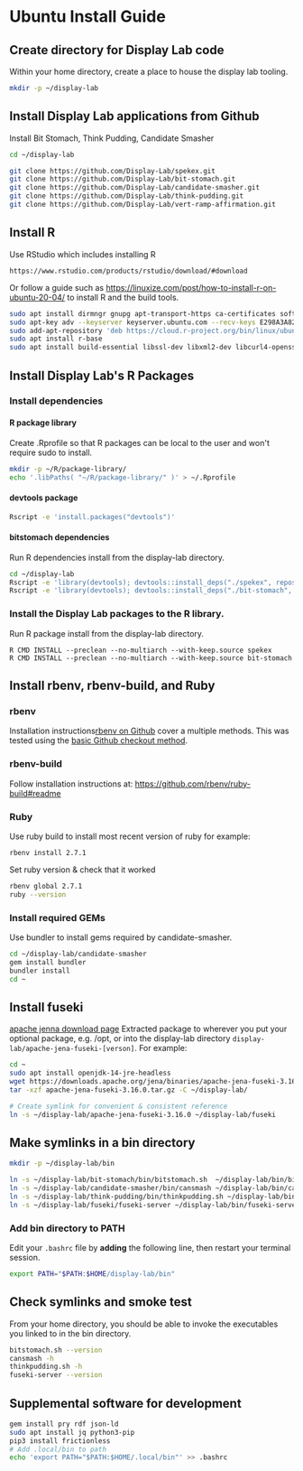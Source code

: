 # Ubuntu Install Guide

## Create directory for Display Lab code
Within your home directory, create a place to house the display lab tooling.
```sh
mkdir -p ~/display-lab
```

## Install Display Lab applications from Github
Install Bit Stomach, Think Pudding, Candidate Smasher
```sh
cd ~/display-lab

git clone https://github.com/Display-Lab/spekex.git
git clone https://github.com/Display-Lab/bit-stomach.git
git clone https://github.com/Display-Lab/candidate-smasher.git
git clone https://github.com/Display-Lab/think-pudding.git
git clone https://github.com/Display-Lab/vert-ramp-affirmation.git
```

## Install R
Use RStudio which includes installing R
```
https://www.rstudio.com/products/rstudio/download/#download
```

Or follow a guide such as https://linuxize.com/post/how-to-install-r-on-ubuntu-20-04/ to install R and the build tools.
```sh
sudo apt install dirmngr gnupg apt-transport-https ca-certificates software-properties-common
sudo apt-key adv --keyserver keyserver.ubuntu.com --recv-keys E298A3A825C0D65DFD57CBB651716619E084DAB9
sudo add-apt-repository 'deb https://cloud.r-project.org/bin/linux/ubuntu focal-cran40/'
sudo apt install r-base
sudo apt install build-essential libssl-dev libxml2-dev libcurl4-openssl-dev libv8-dev
```

## Install Display Lab's R Packages

### Install dependencies

#### R package library
Create .Rprofile so that R packages can be local to the user and won't require sudo to install.
```sh
mkdir -p ~/R/package-library/
echo '.libPaths( "~/R/package-library/" )' > ~/.Rprofile
```
#### devtools package
```sh
Rscript -e 'install.packages("devtools")'
```

#### bitstomach dependencies
Run R dependencies install from the display-lab directory.

```sh
cd ~/display-lab
Rscript -e 'library(devtools); devtools::install_deps("./spekex", repos="https://cloud.r-project.org/")'
Rscript -e 'library(devtools); devtools::install_deps("./bit-stomach", repos="https://cloud.r-project.org/")'
```
### Install the Display Lab packages to the R library.
Run R package install from the display-lab directory.
```
R CMD INSTALL --preclean --no-multiarch --with-keep.source spekex
R CMD INSTALL --preclean --no-multiarch --with-keep.source bit-stomach
```

## Install rbenv, rbenv-build, and Ruby 

### rbenv
Installation instructions[rbenv on Github](https://github.com/rbenv/rbenv#installation) cover a multiple methods.
This was tested using the [basic Github checkout method](https://github.com/rbenv/rbenv#basic-github-checkout).

### rbenv-build
Follow installation instructions at: https://github.com/rbenv/ruby-build#readme

### Ruby
Use ruby build to install most recent version of ruby for example:
```
rbenv install 2.7.1
```

Set ruby version & check that it worked
```sh
rbenv global 2.7.1
ruby --version
```

### Install required GEMs
Use bundler to install gems required by candidate-smasher.

```sh
cd ~/display-lab/candidate-smasher
gem install bundler
bundler install
cd ~
```

## Install fuseki
[apache jenna download page](https://jena.apache.org/download/index.cgi)
Extracted package to wherever you put your optional package, e.g. /opt, or into the display-lab directory
`display-lab/apache-jena-fuseki-[verson]`. For example:

```sh
cd ~
sudo apt install openjdk-14-jre-headless
wget https://downloads.apache.org/jena/binaries/apache-jena-fuseki-3.16.0.tar.gz
tar -xzf apache-jena-fuseki-3.16.0.tar.gz -C ~/display-lab/

# Create symlink for convenient & consistent reference
ln -s ~/display-lab/apache-jena-fuseki-3.16.0 ~/display-lab/fuseki
```

## Make symlinks in a bin directory

```sh
mkdir -p ~/display-lab/bin

ln -s ~/display-lab/bit-stomach/bin/bitstomach.sh  ~/display-lab/bin/bitstomach.sh
ln -s ~/display-lab/candidate-smasher/bin/cansmash ~/display-lab/bin/cansmash
ln -s ~/display-lab/think-pudding/bin/thinkpudding.sh ~/display-lab/bin/thinkpudding.sh
ln -s ~/display-lab/fuseki/fuseki-server ~/display-lab/bin/fuseki-server
```
### Add bin directory to PATH

Edit your `.bashrc` file by **adding** the following line, then restart your terminal session.
```sh
export PATH="$PATH:$HOME/display-lab/bin"
```

## Check symlinks and smoke test
From your home directory, you should be able to invoke the executables you linked to in the bin directory.
```sh
bitstomach.sh --version
cansmash -h
thinkpudding.sh -h
fuseki-server --version
```

## Supplemental software for development

```sh
gem install pry rdf json-ld
sudo apt install jq python3-pip
pip3 install frictionless
# Add .local/bin to path
echo 'export PATH="$PATH:$HOME/.local/bin"' >> .bashrc
```
